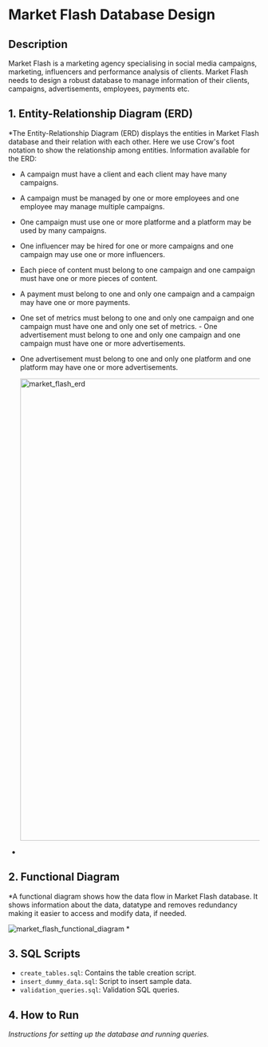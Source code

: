 # Market Flash Database Design
## Description
Market Flash is a marketing agency specialising in social media campaigns, marketing, influencers and performance analysis of clients. Market Flash needs to design a robust database to manage information of their clients, campaigns, advertisements, employees, payments etc.

## 1. Entity-Relationship Diagram (ERD)
*The Entity-Relationship Diagram (ERD) displays the entities in Market Flash database and their relation with each other. Here we use Crow's foot notation to show the relationship among entities.
Information available for the ERD:
- A campaign must have a client and each client may have many campaigns.
- A campaign must be managed by one or more employees and one employee may manage multiple campaigns.
- One campaign must use one or more platforme and a platform may be used by many campaigns.
- One influencer may be hired for one or more campaigns and one campaign may use one or more influencers.
- Each piece of content must belong to one campaign and one campaign must have one or more pieces of content.
- A payment must belong to one and only one campaign and a campaign may have one or more payments.
- One set of metrics must belong to one and only one campaign and one campaign must have one and only one set of metrics. - One advertisement must belong to one and only one campaign and one campaign must have one or more advertisements.
- One advertisement must belong to one and only one platform and one platform may have one or more advertisements.

  <img width="926" alt="market_flash_erd" src="https://github.com/user-attachments/assets/8128426c-ccf1-482e-ac10-c3211b75bef7" />
*


## 2. Functional Diagram
*A functional diagram shows how the data flow in Market Flash database. It shows information about the data, datatype and removes redundancy making it easier to access and modify data, if needed.

![market_flash_functional_diagram](https://github.com/user-attachments/assets/23092a6a-aed5-4fac-97f9-43ae21aac026)
*

## 3. SQL Scripts
- `create_tables.sql`: Contains the table creation script.
- `insert_dummy_data.sql`: Script to insert sample data.
- `validation_queries.sql`: Validation SQL queries.

## 4. How to Run
*Instructions for setting up the database and running queries.*
